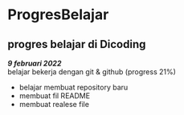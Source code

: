 ProgresBelajar
==
progres belajar di Dicoding
--
***9 februari 2022***  
belajar bekerja dengan git & github (progress 21%)
- belajar membuat repository baru
- membuat fil README
- membuat realese file
